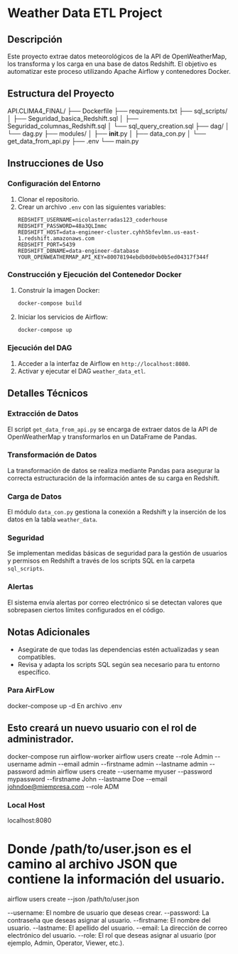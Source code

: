 # Weather Data ETL Project

## Descripción
Este proyecto extrae datos meteorológicos de la API de OpenWeatherMap, los transforma y los carga en una base de datos Redshift. El objetivo es automatizar este proceso utilizando Apache Airflow y contenedores Docker.

## Estructura del Proyecto
API.CLIMA4_FINAL/
├── Dockerfile
├── requirements.txt
├── sql_scripts/
│   ├── Seguridad_basica_Redshift.sql
│   ├── Seguridad_columnas_Redshift.sql
│   └── sql_query_creation.sql
├── dag/
│   └── dag.py
├── modules/
│   ├── __init__.py
│   ├── data_con.py
│   └── get_data_from_api.py
├── .env
└── main.py


## Instrucciones de Uso

### Configuración del Entorno
1. Clonar el repositorio.
2. Crear un archivo `.env` con las siguientes variables:
    ```
    REDSHIFT_USERNAME=nicolasterradas123_coderhouse
    REDSHIFT_PASSWORD=48a3QLImmc
    REDSHIFT_HOST=data-engineer-cluster.cyhh5bfevlmn.us-east-1.redshift.amazonaws.com
    REDSHIFT_PORT=5439
    REDSHIFT_DBNAME=data-engineer-database
    YOUR_OPENWEATHERMAP_API_KEY=80078194ebdb0d0eb0b5ed04317f344f
    ```

### Construcción y Ejecución del Contenedor Docker
1. Construir la imagen Docker:
    ```sh
    docker-compose build
    ```
2. Iniciar los servicios de Airflow:
    ```sh
    docker-compose up
    ```

### Ejecución del DAG
1. Acceder a la interfaz de Airflow en `http://localhost:8080`.
2. Activar y ejecutar el DAG `weather_data_etl`.

## Detalles Técnicos

### Extracción de Datos
El script `get_data_from_api.py` se encarga de extraer datos de la API de OpenWeatherMap y transformarlos en un DataFrame de Pandas.

### Transformación de Datos
La transformación de datos se realiza mediante Pandas para asegurar la correcta estructuración de la información antes de su carga en Redshift.

### Carga de Datos
El módulo `data_con.py` gestiona la conexión a Redshift y la inserción de los datos en la tabla `weather_data`.

### Seguridad
Se implementan medidas básicas de seguridad para la gestión de usuarios y permisos en Redshift a través de los scripts SQL en la carpeta `sql_scripts`.

### Alertas
El sistema envía alertas por correo electrónico si se detectan valores que sobrepasen ciertos límites configurados en el código.

## Notas Adicionales
- Asegúrate de que todas las dependencias estén actualizadas y sean compatibles.
- Revisa y adapta los scripts SQL según sea necesario para tu entorno específico.

### Para AirFLow
docker-compose up -d
  En archivo .env

## Esto creará un nuevo usuario con el rol de administrador.
docker-compose run airflow-worker airflow users create --role Admin --username admin --email admin --firstname admin --lastname admin --password admin
airflow users create --username myuser --password mypassword --firstname John --lastname Doe --email johndoe@miempresa.com --role ADM

### Local Host
localhost:8080

# Donde /path/to/user.json es el camino al archivo JSON que contiene la información del usuario.
airflow users create --json /path/to/user.json

--username: El nombre de usuario que deseas crear.
--password: La contraseña que deseas asignar al usuario.
--firstname: El nombre del usuario.
--lastname: El apellido del usuario.
--email: La dirección de correo electrónico del usuario.
--role: El rol que deseas asignar al usuario (por ejemplo, Admin, Operator, Viewer, etc.).

